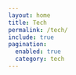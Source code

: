 ```yaml
---
layout: home
title: Tech
permalink: /tech/
include: true
pagination:
  enabled: true
  category: tech
---
```


